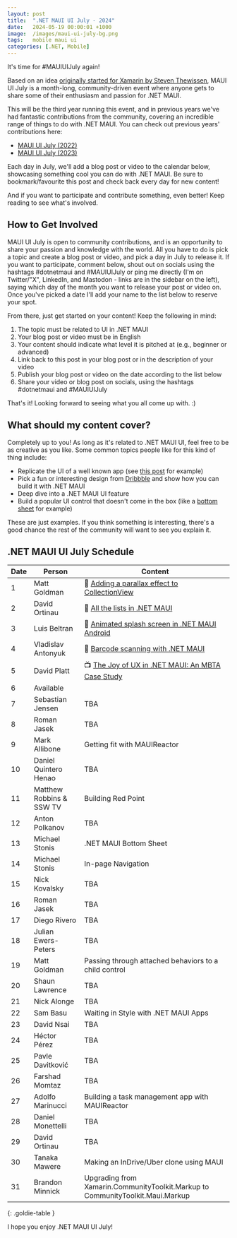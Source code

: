 ```yaml
---
layout: post
title:  ".NET MAUI UI July - 2024"
date:   2024-05-19 00:00:01 +1000
image:  /images/maui-ui-july-bg.png
tags:   mobile maui ui
categories: [.NET, Mobile]
---
```


It's time for #MAUIUIJuly again!

Based on an idea [originally started for Xamarin by Steven Thewissen](https://thewissen.io/introducing-xamarin-ui-july/), MAUI UI July is a month-long, community-driven event where anyone gets to share some of their enthusiasm and passion for .NET MAUI.

This will be the third year running this event, and in previous years we've had fantastic contributions from the community, covering an incredible range of things to do with .NET MAUI. You can check out previous years' contributions here:

* [MAUI UI July (2022)](/posts/maui-ui-july)
* [MAUI UI July (2023)](/posts/maui-ui-july-23)

Each day in July, we'll add a blog post or video to the calendar below, showcasing something cool you can do with .NET MAUI. Be sure to bookmark/favourite this post and check back every day for new content!

And if you want to participate and contribute something, even better! Keep reading to see what's involved.

## How to Get Involved

MAUI UI July is open to community contributions, and is an opportunity to share your passion and knowledge with the world. All you have to do is pick a topic and create a blog post or video, and pick a day in July to release it. If you want to participate, comment below, shout out on socials using the hashtags #dotnetmaui and #MAUIUIJuly or ping me directly (I'm on Twitter/"X", LinkedIn, and Mastodon - links are in the sidebar on the left), saying which day of the month you want to release your post or video on. Once you've picked a date I'll add your name to the list below to reserve your spot.

From there, just get started on your content! Keep the following in mind:

1. The topic must be related to UI in .NET MAUI
2. Your blog post or video must be in English
3. Your content should indicate what level it is pitched at (e.g., beginner or advanced)
4. Link back to this post in your blog post or in the description of your video
5. Publish your blog post or video on the date according to the list below
6. Share your video or blog post on socials, using the hashtags #dotnetmaui and #MAUIUIJuly

That's it! Looking forward to seeing what you all come up with. :)

## What should my content cover?

Completely up to you! As long as it's related to .NET MAUI UI, feel free to be as creative as you like. Some common topics people like for this kind of thing include:

* Replicate the UI of a well known app (see [this post](/posts/outlook-clone) for example)
* Pick a fun or interesting design from [Dribbble](https://dribbble.com) and show how you can build it with .NET MAUI
* Deep dive into a .NET MAUI UI feature
* Build a popular UI control that doesn't come in the box (like a [bottom sheet](https://blogs.xgenoapps.com/post/2022/07/23/maui-bottom-sheet) for example)

These are just examples. If you think something is interesting, there's a good chance the rest of the community will want to see you explain it.


## .NET MAUI UI July Schedule

| Date | Person                   | Content                                                                                                                                |
| ---- | ------------------------ | -------------------------------------------------------------------------------------------------------------------------------------- |
| 1    | Matt Goldman             | 📰 [Adding a parallax effect to CollectionView](/posts/parallax-collection/)                                                          |
| 2    | David Ortinau            | 📰 [All the lists in .NET MAUI](https://dev.to/davidortinau/all-the-lists-in-net-maui-33bd)                                           |
| 3    | Luis Beltran             | 📰 [Animated splash screen in .NET MAUI Android](https://dev.to/icebeam7/animated-splash-screen-in-net-maui-android-2ipg)             |
| 4    | Vladislav Antonyuk       | 📰 [Barcode scanning with .NET MAUI](https://vladislavantonyuk.github.io/articles/Various-methods-for-barcode-scanning-in-.NET-MAUI/) |
| 5    | David Platt              | 📺 [The Joy of UX in .NET MAUI: An MBTA Case Study](https://www.youtube.com/watch?v=PGdihJt1pzA)                                      |
| 6    | Available                |                                                                                                                                        |
| 7    | Sebastian Jensen         | TBA                                                                                                                                    |
| 8    | Roman Jasek              | TBA                                                                                                                                    |
| 9    | Mark Allibone            | Getting fit with MAUIReactor                                                                                                           |
| 10   | Daniel Quintero Henao    | TBA                                                                                                                                    |
| 11   | Matthew Robbins & SSW TV | Building Red Point                                                                                                                     |
| 12   | Anton Polkanov           | TBA                                                                                                                                    |
| 13   | Michael Stonis           | .NET MAUI Bottom Sheet                                                                                                                 |
| 14   | Michael Stonis           | In-page Navigation                                                                                                                     |
| 15   | Nick Kovalsky            | TBA                                                                                                                                    |
| 16   | Roman Jasek              | TBA                                                                                                                                    |
| 17   | Diego Rivero             | TBA                                                                                                                                    |
| 18   | Julian Ewers-Peters      | TBA                                                                                                                                    |
| 19   | Matt Goldman             | Passing through attached behaviors to a child control                                                                                  |
| 20   | Shaun Lawrence           | TBA                                                                                                                                    |
| 21   | Nick Alonge              | TBA                                                                                                                                    |
| 22   | Sam Basu                 | Waiting in Style with .NET MAUI Apps                                                                                                   |
| 23   | David Nsai               | TBA                                                                                                                                    |
| 24   | Héctor Pérez             | TBA                                                                                                                                    |
| 25   | Pavle Davitković         | TBA                                                                                                                                    |
| 26   | Farshad Momtaz           | TBA                                                                                                                                    |
| 27   | Adolfo Marinucci         | Building a task management app with MAUIReactor                                                                                        |
| 28   | Daniel Monettelli        | TBA                                                                                                                                    |
| 29   | David Ortinau            | TBA                                                                                                                                    |
| 30   | Tanaka Mawere            | Making an InDrive/Uber clone using MAUI                                                                                                |
| 31   | Brandon Minnick          | Upgrading from Xamarin.CommunityToolkit.Markup to CommunityToolkit.Maui.Markup                                                         |

{: .goldie-table }

I hope you enjoy .NET MAUI UI July!
